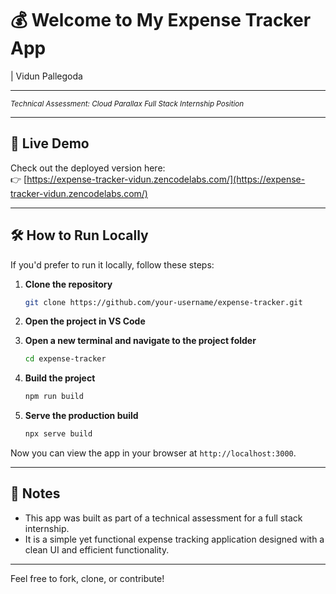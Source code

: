 # 💰 Welcome to My Expense Tracker App
| Vidun Pallegoda

---
<sub><i>Technical Assessment: Cloud Parallax Full Stack Internship Position  </i></sub>

---

## 🚀 Live Demo

Check out the deployed version here:  
👉 [https://expense-tracker-vidun.zencodelabs.com/](https://expense-tracker-vidun.zencodelabs.com/)

---

## 🛠 How to Run Locally

If you'd prefer to run it locally, follow these steps:

1. **Clone the repository**

   ```bash
   git clone https://github.com/your-username/expense-tracker.git
   ```

2. **Open the project in VS Code**

3. **Open a new terminal and navigate to the project folder**

   ```bash
   cd expense-tracker
   ```

4. **Build the project**

   ```bash
   npm run build
   ```

5. **Serve the production build**

   ```bash
   npx serve build
   ```

Now you can view the app in your browser at `http://localhost:3000`.

---

## 📌 Notes

- This app was built as part of a technical assessment for a full stack internship.
- It is a simple yet functional expense tracking application designed with a clean UI and efficient functionality.

---

Feel free to fork, clone, or contribute!

